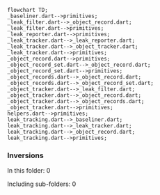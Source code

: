 <!---
Generated by https://github.com/polina-c/layerlens
Dependencies that create loops (inversions) are marked with `!`.
-->

```mermaid
flowchart TD;
_baseliner.dart-->primitives;
_leak_filter.dart-->_object_record.dart;
_leak_filter.dart-->primitives;
_leak_reporter.dart-->primitives;
_leak_tracker.dart-->_leak_reporter.dart;
_leak_tracker.dart-->_object_tracker.dart;
_leak_tracker.dart-->primitives;
_object_record.dart-->primitives;
_object_record_set.dart-->_object_record.dart;
_object_record_set.dart-->primitives;
_object_records.dart-->_object_record.dart;
_object_records.dart-->_object_record_set.dart;
_object_tracker.dart-->_leak_filter.dart;
_object_tracker.dart-->_object_record.dart;
_object_tracker.dart-->_object_records.dart;
_object_tracker.dart-->primitives;
helpers.dart-->primitives;
leak_tracking.dart-->_baseliner.dart;
leak_tracking.dart-->_leak_tracker.dart;
leak_tracking.dart-->_object_record.dart;
leak_tracking.dart-->primitives;
```

### Inversions
In this folder: 0

Including sub-folders: 0

